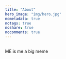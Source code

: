 ```yaml
---
title: "About"
hero_image: "img/hero.jpg"
nometadata: true
notags: true
noshare: true
nocomments: true
---
```


<br>
ME is me a big meme

